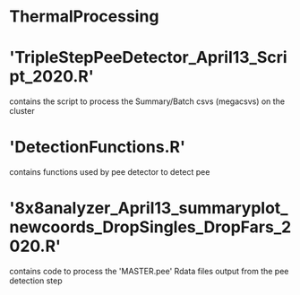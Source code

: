 # ThermalProcessing
# 'TripleStepPeeDetector_April13_Script_2020.R' 
  contains the script to process the Summary/Batch csvs (megacsvs) on the cluster

# 'DetectionFunctions.R' 
contains functions used by pee detector to detect pee

# '8x8analyzer_April13_summaryplot_newcoords_DropSingles_DropFars_2020.R'
contains code to process the 'MASTER.pee' Rdata files output from the pee detection step



#



